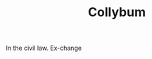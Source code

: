 ---
title: Collybum
letter: C
permalink: "/definitions/bld-collybum.html"
body: In the civil law. Ex-change
published_at: '2018-07-07'
source: Black's Law Dictionary 2nd Ed (1910)
layout: post
---